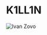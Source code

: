 # K1LL1N
![Ivan Zovo](https://i.ytimg.com/vi/7mm0t-WbFeo/hq720.jpg?sqp=-oaymwEhCK4FEIIDSFryq4qpAxMIARUAAAAAGAElAADIQj0AgKJD&rs=AOn4CLC1RhG6sHLxqs-P7zVsiCNftdPagQ)
